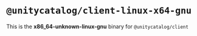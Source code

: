 # `@unitycatalog/client-linux-x64-gnu`

This is the **x86_64-unknown-linux-gnu** binary for `@unitycatalog/client`
